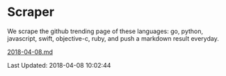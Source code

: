 # Scraper

We scrape the github trending page of these languages: go, python, javascript, swift, objective-c, ruby, and push a markdown result everyday.

[2018-04-08.md](https://github.com/henson/Scraper/blob/master/2018-04-08.md)

Last Updated: 2018-04-08 10:02:44